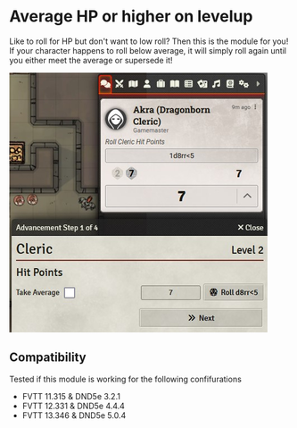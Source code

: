 # Average HP or higher on levelup
Like to roll for HP but don't want to low roll? Then this is the module for you!
If your character happens to roll below average, it will simply roll again until you either meet the average or supersede it!

![roll-example](/assets/roll-example.jpg)

## Compatibility
Tested if this module is working for the following confifurations
- FVTT 11.315 & DND5e 3.2.1
- FVTT 12.331 & DND5e 4.4.4
- FVTT 13.346 & DND5e 5.0.4